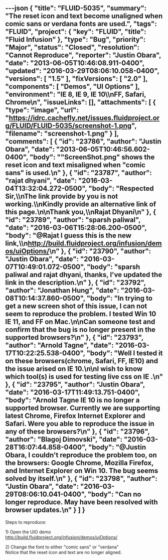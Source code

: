 ---json
{
  "title": "FLUID-5035",
  "summary": "The reset icon and text become unaligned when comic sans or verdana fonts are used.",
  "tags": "FLUID",
  "project": {
    "key": "FLUID",
    "title": "Fluid Infusion"
  },
  "type": "Bug",
  "priority": "Major",
  "status": "Closed",
  "resolution": "Cannot Reproduce",
  "reporter": "Justin Obara",
  "date": "2013-06-05T10:46:08.911-0400",
  "updated": "2016-03-29T08:06:10.058-0400",
  "versions": [
    "1.5"
  ],
  "fixVersions": [
    "2.0"
  ],
  "components": [
    "Demos",
    "UI Options"
  ],
  "environment": "IE 8, IE 9, IE 10\\\nFF, Safari, Chrome\n",
  "issueLinks": [],
  "attachments": [
    {
      "type": "image",
      "url": "https://idrc.cachefly.net/issues.fluidproject.org/FLUID/FLUID-5035/screenshot-1.png",
      "filename": "screenshot-1.png"
    }
  ],
  "comments": [
    {
      "id": "23786",
      "author": "Justin Obara",
      "date": "2013-06-05T10:46:56.602-0400",
      "body": "\"ScreenShot.png\" shows the reset icon and text misaligned when \"comic sans\" is used.\n"
    },
    {
      "id": "23787",
      "author": "rajat dhyani",
      "date": "2016-03-04T13:32:04.272-0500",
      "body": "Respected Sir,\\\nThe link provide by you is not working.\\\nKindly provide an alternative link of this page.\n\nThank you,\\\nRajat Dhyani\n"
    },
    {
      "id": "23789",
      "author": "sparsh paliwal",
      "date": "2016-03-06T15:28:06.200-0500",
      "body": "@Rajat I guess this is the new link,\\\n<http://build.fluidproject.org/infusion/demos/uiOptions/>\n"
    },
    {
      "id": "23790",
      "author": "Justin Obara",
      "date": "2016-03-07T10:49:01.072-0500",
      "body": "sparsh paliwal and rajat dhyani, thanks, I've updated the link in the description.\n"
    },
    {
      "id": "23792",
      "author": "Jonathan Hung",
      "date": "2016-03-08T10:14:37.860-0500",
      "body": "In trying to get a new screen shot of this issue, I can not seem to reproduce the problem. I tested Win 10 IE 11, and FF on Mac.\n\nCan someone test and confirm that the bug is no longer present in the supported browsers?\n"
    },
    {
      "id": "23793",
      "author": "Arnold Tagne",
      "date": "2016-03-17T10:22:25.538-0400",
      "body": "Well I tested it on these browsers(chrome, Safari, FF, IE10) and the issue arised on IE 10.\n\nI wish to know which tool(s) is used for testing live css on IE .\n"
    },
    {
      "id": "23795",
      "author": "Justin Obara",
      "date": "2016-03-17T11:49:13.751-0400",
      "body": "Arnold Tagne IE 10 is no longer a supported browser. Currently we are supporting latest Chrome, Firefox Internet Explorer and Safari. Were you able to reproduce the issue in any of these browsers?\n"
    },
    {
      "id": "23796",
      "author": "Blagoj Dimovski",
      "date": "2016-03-28T16:07:44.858-0400",
      "body": "@Justin Obara, I couldn't reproduce the problem too, on the browsers: Google Chrome, Mozilla Firefox, and Internet Explorer on Win 10. The bug seems solved by itself.\n"
    },
    {
      "id": "23798",
      "author": "Justin Obara",
      "date": "2016-03-29T08:06:10.041-0400",
      "body": "Can no longer reproduce. May have been resolved with browser updates.\n"
    }
  ]
}
---
Steps to reproduce:

1\) Open the UIO demo\
<http://build.fluidproject.org/infusion/demos/uiOptions/>

2\) Change the font to either "comic sans" or "verdana"\
Notice that the reset icon and text are no longer aligned.

        